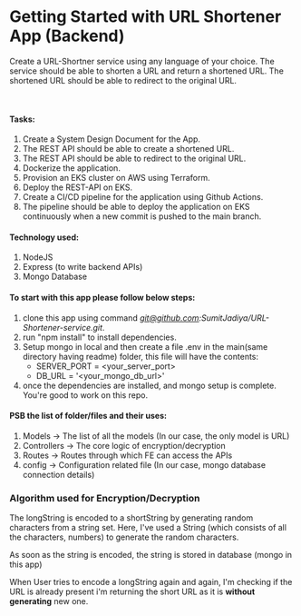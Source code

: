 # Getting Started with URL Shortener App (Backend)

<p>Create a URL-Shortner service using any language of your choice. The service should be able to shorten a URL and return a shortened URL. The shortened URL should be able to redirect to the original URL. </p>
<br />

#### Tasks:

1. Create a System Design Document for the App.
2. The REST API should be able to create a shortened URL.
3. The REST API should be able to redirect to the original URL.
4. Dockerize the application.
5. Provision an EKS cluster on AWS using Terraform.
6. Deploy the REST-API on EKS.
7. Create a CI/CD pipeline for the application using Github Actions.
8. The pipeline should be able to deploy the application on EKS continuously when a new commit is pushed to the main branch.

#### Technology used:

1. NodeJS
2. Express (to write backend APIs)
3. Mongo Database

#### To start with this app please follow below steps:

1. clone this app using command <i>git@github.com:SumitJadiya/URL-Shortener-service.git</i>.
2. run "npm install" to install dependencies.
3. Setup mongo in local and then create a file .env in the main(same directory having readme) folder, this file will have the contents: <br/>
    - SERVER_PORT = <your_server_port>
    - DB_URL = '<your_mongo_db_url>'
4. once the dependencies are installed, and mongo setup is complete. You're good to work on this repo.

#### PSB the list of folder/files and their uses:

1. Models -> The list of all the models (In our case, the only model is URL)
2. Controllers -> The core logic of encryption/decryption
3. Routes -> Routes through which FE can access the APIs
4. config -> Configuration related file (In our case, mongo database connection details)

### Algorithm used for Encryption/Decryption

<p>The longString is encoded to a shortString by generating random characters from a string set. Here, I've used a String (which consists of all the characters, numbers) to generate the random characters. </p>
<p>As soon as the string is encoded, the string is stored in database (mongo in this app)</p>
<p>When User tries to encode a longString again and again, I'm checking if the URL is already present i'm returning the short URL as it is <b>without generating</b> new one.</p>
